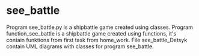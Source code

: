 # see_battle
Program see_battle.py is a shipbattle game created using classes.
Program function_see_battle is a shipbattle game created using functions, it's contain funktions from first task from home_work. 
File see_battle_Detsyk contain UML diagrams with classes for program see_battle.
